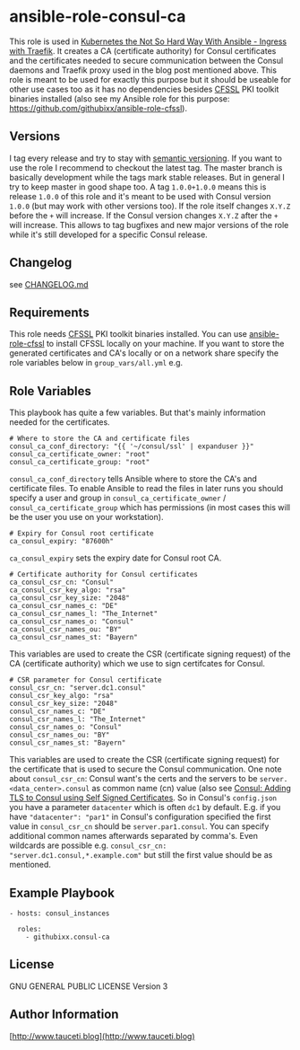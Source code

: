 ansible-role-consul-ca
======================

This role is used in [Kubernetes the Not So Hard Way With Ansible - Ingress with Traefik](https://www.tauceti.blog/post/kubernetes-the-not-so-hard-way-with-ansible-ingress-with-traefik/). It creates a CA (certificate authority) for Consul certificates and the certificates needed to secure communication between the Consul daemons and Traefik proxy used in the blog post mentioned above. This role is meant to be used for exactly this purpose but it should be useable for other use cases too as it has no dependencies besides [CFSSL](https://github.com/cloudflare/cfssl) PKI toolkit binaries installed (also see my Ansible role for this purpose: https://github.com/githubixx/ansible-role-cfssl).

Versions
--------

I tag every release and try to stay with [semantic versioning](http://semver.org). If you want to use the role I recommend to checkout the latest tag. The master branch is basically development while the tags mark stable releases. But in general I try to keep master in good shape too. A tag `1.0.0+1.0.0` means this is release `1.0.0` of this role and it's meant to be used with Consul version `1.0.0` (but may work with other versions too). If the role itself changes `X.Y.Z` before the `+` will increase. If the Consul version changes `X.Y.Z` after the `+` will increase. This allows to tag bugfixes and new major versions of the role while it's still developed for a specific Consul release.

Changelog
---------

see [CHANGELOG.md](https://github.com/githubixx/ansible-role-consul-ca/blob/master/CHANGELOG.md)

Requirements
------------

This role needs [CFSSL](https://github.com/cloudflare/cfssl) PKI toolkit binaries installed. You can use [ansible-role-cfssl](https://github.com/githubixx/ansible-role-cfssl) to install CFSSL locally on your machine. If you want to store the generated certificates and CA's locally or on a network share specify the role variables below in `group_vars/all.yml` e.g.

Role Variables
--------------

This playbook has quite a few variables. But that's mainly information needed for the certificates.

```
# Where to store the CA and certificate files
consul_ca_conf_directory: "{{ '~/consul/ssl' | expanduser }}"
consul_ca_certificate_owner: "root"
consul_ca_certificate_group: "root"
```

`consul_ca_conf_directory` tells Ansible where to store the CA's and certificate files. To enable Ansible to read the files in later runs you should specify a user and group in `consul_ca_certificate_owner` / `consul_ca_certificate_group` which has permissions (in most cases this will be the user you use on your workstation).

```
# Expiry for Consul root certificate
ca_consul_expiry: "87600h"
```
`ca_consul_expiry` sets the expiry date for Consul root CA.

```
# Certificate authority for Consul certificates
ca_consul_csr_cn: "Consul"
ca_consul_csr_key_algo: "rsa"
ca_consul_csr_key_size: "2048"
ca_consul_csr_names_c: "DE"
ca_consul_csr_names_l: "The_Internet"
ca_consul_csr_names_o: "Consul"
ca_consul_csr_names_ou: "BY"
ca_consul_csr_names_st: "Bayern"
```
This variables are used to create the CSR (certificate signing request) of the CA (certificate authority) which we use to sign certifcates for Consul.

```
# CSR parameter for Consul certificate
consul_csr_cn: "server.dc1.consul"
consul_csr_key_algo: "rsa"
consul_csr_key_size: "2048"
consul_csr_names_c: "DE"
consul_csr_names_l: "The_Internet"
consul_csr_names_o: "Consul"
consul_csr_names_ou: "BY"
consul_csr_names_st: "Bayern"
```

This variables are used to create the CSR (certificate signing request) for the certificate that is used to secure the Consul communication. One note about `consul_csr_cn`: Consul want's the certs and the servers to be `server.<data_center>.consul` as common name (cn) value (also see [Consul: Adding TLS to Consul using Self Signed Certificates](http://russellsimpkins.blogspot.de/2015/10/consul-adding-tls-using-self-signed.html). So in Consul's `config.json` you have a parameter `datacenter` which is often `dc1` by default. E.g. if you have `"datacenter": "par1"` in Consul's configuration specified the first value in `consul_csr_cn` should be `server.par1.consul`. You can specify additional common names afterwards separated by comma's. Even wildcards are possible e.g. `consul_csr_cn: "server.dc1.consul,*.example.com"` but still the first value should be as mentioned.

Example Playbook
----------------

```
- hosts: consul_instances

  roles:
    - githubixx.consul-ca
```

License
-------

GNU GENERAL PUBLIC LICENSE Version 3

Author Information
------------------

[http://www.tauceti.blog](http://www.tauceti.blog)
